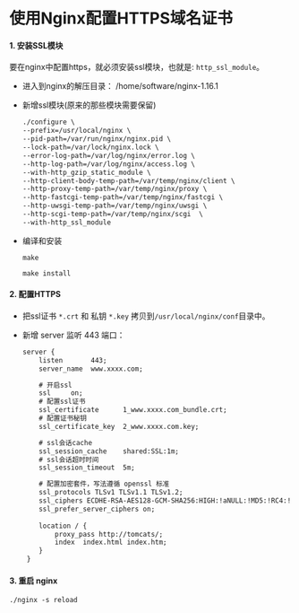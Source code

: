 # 使用Nginx配置HTTPS域名证书

#### 1. 安装SSL模块

要在nginx中配置https，就必须安装ssl模块，也就是: `http_ssl_module`。

- 进入到nginx的解压目录： /home/software/nginx-1.16.1

- 新增ssl模块(原来的那些模块需要保留)

  ```xml
  ./configure \
  --prefix=/usr/local/nginx \
  --pid-path=/var/run/nginx/nginx.pid \
  --lock-path=/var/lock/nginx.lock \
  --error-log-path=/var/log/nginx/error.log \
  --http-log-path=/var/log/nginx/access.log \
  --with-http_gzip_static_module \
  --http-client-body-temp-path=/var/temp/nginx/client \
  --http-proxy-temp-path=/var/temp/nginx/proxy \
  --http-fastcgi-temp-path=/var/temp/nginx/fastcgi \
  --http-uwsgi-temp-path=/var/temp/nginx/uwsgi \
  --http-scgi-temp-path=/var/temp/nginx/scgi  \
  --with-http_ssl_module
  ```

- 编译和安装

  ```
  make
  
  make install
  ```

#### 2. 配置HTTPS

- 把ssl证书 `*.crt` 和 私钥 `*.key` 拷贝到`/usr/local/nginx/conf`目录中。

- 新增 server 监听 443 端口：

  ```xml
  server {
      listen       443;
      server_name  www.xxxx.com;
  
      # 开启ssl
      ssl     on;
      # 配置ssl证书
      ssl_certificate      1_www.xxxx.com_bundle.crt;
      # 配置证书秘钥
      ssl_certificate_key  2_www.xxxx.com.key;
  
      # ssl会话cache
      ssl_session_cache    shared:SSL:1m;
      # ssl会话超时时间
      ssl_session_timeout  5m;
  
      # 配置加密套件，写法遵循 openssl 标准
      ssl_protocols TLSv1 TLSv1.1 TLSv1.2;
      ssl_ciphers ECDHE-RSA-AES128-GCM-SHA256:HIGH:!aNULL:!MD5:!RC4:!DHE;
      ssl_prefer_server_ciphers on;
      
      location / {
          proxy_pass http://tomcats/;
          index  index.html index.htm;
      }
   }
  ```

#### 3. 重启 nginx

```
./nginx -s reload
```

